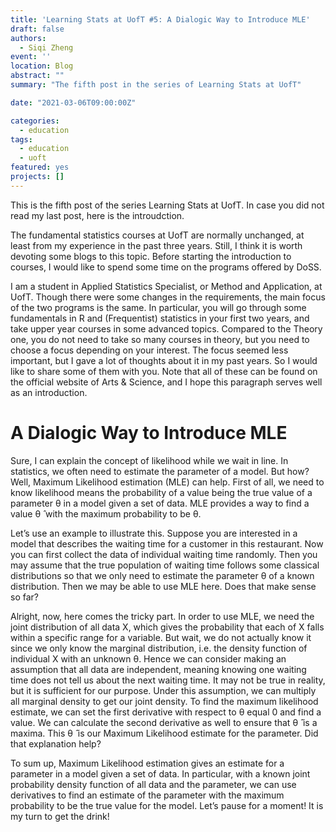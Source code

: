 ```yaml
---
title: 'Learning Stats at UofT #5: A Dialogic Way to Introduce MLE'
draft: false
authors: 
  - Siqi Zheng
event: ''
location: Blog
abstract: ""
summary: "The fifth post in the series of Learning Stats at UofT"

date: "2021-03-06T09:00:00Z"

categories:
  - education
tags:
  - education
  - uoft
featured: yes
projects: []
---
```


This is the fifth post of the series Learning Stats at UofT. In case you did not read my last post, here is the introudction.

The fundamental statistics courses at UofT are normally unchanged, at least from my experience in the past three years. Still, I think it is worth devoting some blogs to this topic. Before starting the introduction to courses, I would like to spend some time on the programs offered by DoSS.

I am a student in Applied Statistics Specialist, or Method and Application, at UofT. Though there were some changes in the requirements, the main focus of the two programs is the same. In particular, you will go through some fundamentals in R and (Frequentist) statistics in your first two years, and take upper year courses in some advanced topics. Compared to the Theory one, you do not need to take so many courses in theory, but you need to choose a focus depending on your interest. The focus seemed less important, but I gave a lot of thoughts about it in my past years. So I would like to share some of them with you. Note that all of these can be found on the official website of Arts & Science, and I hope this paragraph serves well as an introduction.

# A Dialogic Way to Introduce MLE

Sure, I can explain the concept of likelihood while we wait in line. In statistics, we often need to estimate the parameter of a model. But how? Well, Maximum Likelihood estimation (MLE) can help. First of all, we need to know likelihood means the probability of a value being the true value of a parameter θ in a model given a set of data. MLE provides a way to find a value θ ̂ with the maximum probability to be θ.

Let’s use an example to illustrate this. Suppose you are interested in a model that describes the waiting time for a customer in this restaurant. Now you can first collect the data of individual waiting time randomly. Then you may assume that the true population of waiting time follows some classical distributions so that we only need to estimate the parameter θ of a known distribution. Then we may be able to use MLE here. Does that make sense so far? 

Alright, now, here comes the tricky part. In order to use MLE, we need the joint distribution of all data X, which gives the probability that each of X falls within a specific range for a variable. But wait, we do not actually know it since we only know the marginal distribution, i.e. the density function of individual X with an unknown θ. Hence we can consider making an assumption that all data are independent, meaning knowing one waiting time does not tell us about the next waiting time. It may not be true in reality, but it is sufficient for our purpose. Under this assumption, we can multiply all marginal density to get our joint density. To find the maximum likelihood estimate, we can set the first derivative with respect to θ equal 0 and find a value. We can calculate the second derivative as well to ensure that θ ̂ is a maxima. This θ ̂ is our Maximum Likelihood estimate for the parameter. Did that explanation help?   

To sum up, Maximum Likelihood estimation gives an estimate for a parameter in a model given a set of data. In particular, with a known joint probability density function of all data and the parameter, we can use derivatives to find an estimate of the parameter with the maximum probability to be the true value for the model. Let’s pause for a moment! It is my turn to get the drink!




